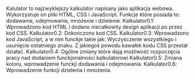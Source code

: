 Kalulator to najzwyklejszy kalkulator napisany jako aplikacja webowa. Wykorzystuje on pliki HTML, CSS i JavaScript. 
Funkcje które posiada to: dodawanie, odejmowanie, mnożenie i dzielenie. 
Kalkulator0.1:
Wprowadzono kod HTML i dodano niecałkowity design aplikacji po przez kod CSS.
Kalkulator0.2:
Dokończono kod CSS.
Kalkulator0.3:
Wprowadzono kod JavaScript, a w nim funckje takie jak: Wyczyśczenie wszystkiego i usunięcie ostatniego znaku. Z jakiegoś powodu kawałek kodu CSS przestał działać.
Kalkulator0.4:
Ogólne zmiany które dają możliwość rozpoczęcia pracy nad dodaniem funckjonalności kalkulatorowi
Kalkulator0.5:
Zmiana koloru, wprowadzenie funckji dodawania i odejmowania. 
Kalkulator0.6:
Wprowadzenie funkcji dzielenia i mnożenia.
